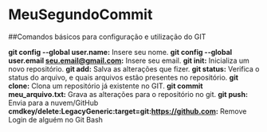 # MeuSegundoCommit
##Comandos básicos para configuração e utilização do GIT

**git config --global user.name:** Insere seu nome.
**git config --global user.email seu.email@gmail.com:** Insere seu email.
**git init:** Inicializa um novo repositório.
**git add:** Salva as alterações que fizer.
**git status:** Verifica o status do arquivo, e quais arquivos estão presentes no repositório.
**git clone:** Clona um repositório já existente no GIT.
**git commit meu_arquivo.txt:** Grava as alterações para o repositório no git.
**git push:** Envia para a nuvem/GitHub
**cmdkey/delete:LegacyGeneric:target=git:https://github.com:** Remove Login de alguém no Git Bash